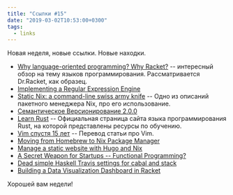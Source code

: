 ```yaml
---
title: "Ссылки #15"
date: "2019-03-02T10:53:00+0300"
tags:
  - links
---
```

Новая неделя, новые ссылки. Новые находки.

* [Why language-oriented programming? Why Racket?](https://beautifulracket.com/appendix/why-lop-why-racket.html) -- интересный обзор на тему языков программирования. Рассматривается Dr.Racket, как образец.
* [Implementing a Regular Expression Engine](https://deniskyashif.com/implementing-a-regular-expression-engine/)
* [Static Nix: a command-line swiss army knife](https://matthewbauer.us/blog/static-nix.html) -- Одно из описаний пакетного менеджера Nix, про его использование.
* [Семантическое Версионирование 2.0.0](https://semver.org/lang/ru/)
* [Learn Rust](https://www.rust-lang.org/learn) -- Официальная страница сайта языка программирования Rust, на которой представлены ресурсы по обучению.
* [Vim спустя 15 лет](https://habr.com/ru/company/mailru/blog/340740/) -- Перевод статьи про Vim.
* [Moving from Homebrew to Nix Package Manager](https://www.softinio.com/post/moving-from-homebrew-to-nix-package-manager/)
* [Manage a static website with Hugo and Nix](https://kalbas.it/2019/02/26/manage-a-static-website-with-hugo-and-nix/)
* [A Secret Weapon for Startups -- Functional Programming?](https://www.ramanan.com/personal-blog/2019/2/25/functional-programming-and-venture-capital)
* [Dead simple Haskell Travis settings for cabal and stack](https://chshersh.github.io/posts/2019-02-25-haskell-travis)
* [Building a Data Visualization Dashboard in Racket](https://alex-hhh.github.io/2019/02/data-visualization-dashboard.html)

Хорошей вам недели!

